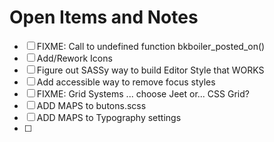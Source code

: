 # Open Items and Notes
- [ ] FIXME: Call to undefined function bkboiler_posted_on()
- [ ] Add/Rework Icons
- [ ] Figure out SASSy way to build Editor Style that WORKS
- [ ] Add accessible way to remove focus styles
- [ ] FIXME: Grid Systems ... choose Jeet or... CSS Grid?
- [ ] ADD MAPS to butons.scss
- [ ] ADD MAPS to Typography settings
- [ ] 